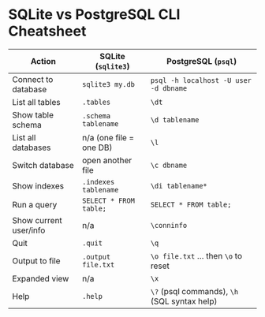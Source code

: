 
# SQLite vs PostgreSQL CLI Cheatsheet

| **Action**            | **SQLite (`sqlite3`)**       | **PostgreSQL (`psql`)**                          |
|------------------------|------------------------------|--------------------------------------------------|
| Connect to database    | `sqlite3 my.db`             | `psql -h localhost -U user -d dbname`           |
| List all tables        | `.tables`                   | `\dt`                                           |
| Show table schema      | `.schema tablename`         | `\d tablename`                                  |
| List all databases     | n/a (one file = one DB)     | `\l`                                            |
| Switch database        | open another file           | `\c dbname`                                     |
| Show indexes           | `.indexes tablename`        | `\di tablename*`                                |
| Run a query            | `SELECT * FROM table;`      | `SELECT * FROM table;`                          |
| Show current user/info | n/a                         | `\conninfo`                                     |
| Quit                   | `.quit`                     | `\q`                                            |
| Output to file         | `.output file.txt`          | `\o file.txt` … then `\o` to reset              |
| Expanded view          | n/a                         | `\x`                                            |
| Help                   | `.help`                     | `\?` (psql commands), `\h` (SQL syntax help)    |
